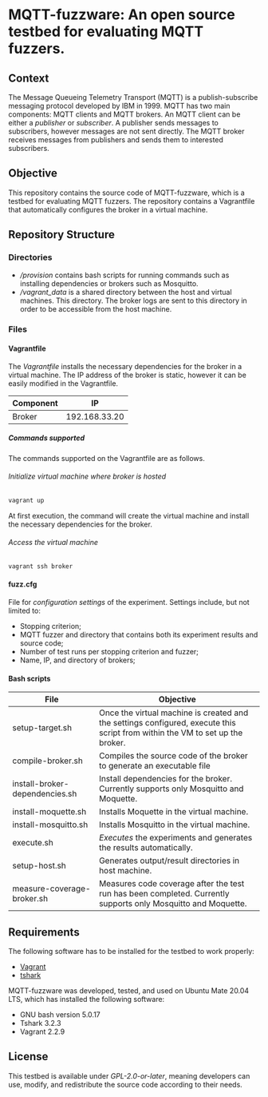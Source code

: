 # MQTT-fuzzware: An open source testbed for evaluating MQTT fuzzers.

## Context

The Message Queueing Telemetry Transport (MQTT) is a publish-subscribe messaging protocol developed by IBM in 1999. MQTT has two main components: MQTT clients and MQTT brokers. An MQTT client can be either a *publisher* or *subscriber*. A publisher sends messages to subscribers, however messages are not sent directly. The MQTT broker receives messages from publishers and sends them to interested subscribers.

## Objective

This repository contains the source code of MQTT-fuzzware, which is a testbed for evaluating MQTT fuzzers. The repository contains a Vagrantfile that automatically configures the broker in a virtual machine.	

## Repository Structure

### Directories

* */provision* contains bash scripts for running commands such as installing dependencies or brokers such as Mosquitto. 
* */vagrant_data* is a shared directory between the host and virtual machines. This directory. The broker logs are sent to this directory in order to be accessible from the host machine.

### Files

#### Vagrantfile

The *Vagrantfile* installs the necessary dependencies for the broker in a virtual machine. The IP address of the broker is static, however it can be easily modified in the Vagrantfile.

| Component | IP            |
| --------- | ------------- |
| Broker    | 192.168.33.20 |

##### Commands supported

The commands supported on the Vagrantfile are as follows.

###### Initialize virtual machine where broker is hosted

```bash
vagrant up
```
At first execution, the command will create the virtual machine and install the necessary dependencies for the broker.

###### Access the virtual machine

```bash
vagrant ssh broker
```

#### fuzz.cfg
File for *configuration settings* of the experiment. Settings include, but not limited to:
* Stopping criterion;
* MQTT fuzzer and directory that contains both its experiment results and source code;
* Number of test runs per stopping criterion and fuzzer;
* Name, IP, and directory of brokers;

#### Bash scripts

| File            | Objective |
| ----------      | --------- |
| setup-target.sh | Once the virtual machine is created and the settings configured, execute this script from within the VM to set up the broker.| 
| compile-broker.sh | Compiles the source code of the broker to generate an executable file |
| install-broker-dependencies.sh | Install dependencies for the broker. Currently supports only Mosquitto and Moquette. |
| install-moquette.sh | Installs Moquette in the virtual machine. |
| install-mosquitto.sh | Installs Mosquitto in the virtual machine. |
| execute.sh      | *Executes* the experiments and generates the results automatically. |
| setup-host.sh   | Generates output/result directories in host machine. |
| measure-coverage-broker.sh  | Measures code coverage after the test run has been completed. Currently supports only Mosquitto and Moquette. |


## Requirements

The following software has to be installed for the testbed to work properly:

* [Vagrant](https://www.vagrantup.com/)
* [tshark](https://tshark.dev/setup/install/)

MQTT-fuzzware was developed, tested, and used on Ubuntu Mate 20.04 LTS, which has installed the following software:

* GNU bash version 5.0.17
* Tshark 3.2.3
* Vagrant 2.2.9

## License
This testbed is available under *GPL-2.0-or-later*, meaning developers can use, modify, and redistribute the source code according to their needs.
